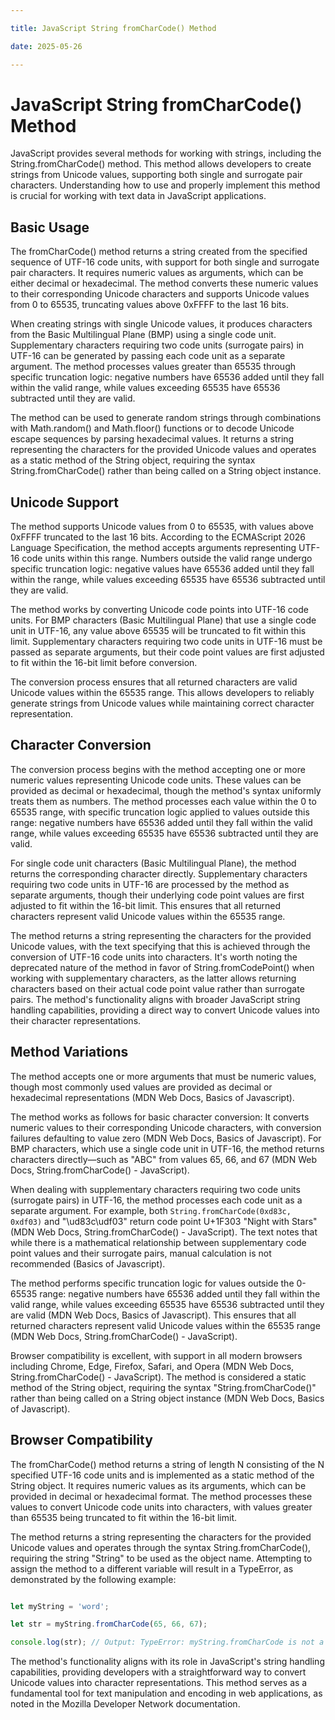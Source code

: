 ```yaml
---

title: JavaScript String fromCharCode() Method

date: 2025-05-26

---
```



# JavaScript String fromCharCode() Method

JavaScript provides several methods for working with strings, including the String.fromCharCode() method. This method allows developers to create strings from Unicode values, supporting both single and surrogate pair characters. Understanding how to use and properly implement this method is crucial for working with text data in JavaScript applications.


## Basic Usage

The fromCharCode() method returns a string created from the specified sequence of UTF-16 code units, with support for both single and surrogate pair characters. It requires numeric values as arguments, which can be either decimal or hexadecimal. The method converts these numeric values to their corresponding Unicode characters and supports Unicode values from 0 to 65535, truncating values above 0xFFFF to the last 16 bits.

When creating strings with single Unicode values, it produces characters from the Basic Multilingual Plane (BMP) using a single code unit. Supplementary characters requiring two code units (surrogate pairs) in UTF-16 can be generated by passing each code unit as a separate argument. The method processes values greater than 65535 through specific truncation logic: negative numbers have 65536 added until they fall within the valid range, while values exceeding 65535 have 65536 subtracted until they are valid.

The method can be used to generate random strings through combinations with Math.random() and Math.floor() functions or to decode Unicode escape sequences by parsing hexadecimal values. It returns a string representing the characters for the provided Unicode values and operates as a static method of the String object, requiring the syntax String.fromCharCode() rather than being called on a String object instance.


## Unicode Support

The method supports Unicode values from 0 to 65535, with values above 0xFFFF truncated to the last 16 bits. According to the ECMAScript 2026 Language Specification, the method accepts arguments representing UTF-16 code units within this range. Numbers outside the valid range undergo specific truncation logic: negative values have 65536 added until they fall within the range, while values exceeding 65535 have 65536 subtracted until they are valid.

The method works by converting Unicode code points into UTF-16 code units. For BMP characters (Basic Multilingual Plane) that use a single code unit in UTF-16, any value above 65535 will be truncated to fit within this limit. Supplementary characters requiring two code units in UTF-16 must be passed as separate arguments, but their code point values are first adjusted to fit within the 16-bit limit before conversion.

The conversion process ensures that all returned characters are valid Unicode values within the 65535 range. This allows developers to reliably generate strings from Unicode values while maintaining correct character representation.


## Character Conversion

The conversion process begins with the method accepting one or more numeric values representing Unicode code units. These values can be provided as decimal or hexadecimal, though the method's syntax uniformly treats them as numbers. The method processes each value within the 0 to 65535 range, with specific truncation logic applied to values outside this range: negative numbers have 65536 added until they fall within the valid range, while values exceeding 65535 have 65536 subtracted until they are valid.

For single code unit characters (Basic Multilingual Plane), the method returns the corresponding character directly. Supplementary characters requiring two code units in UTF-16 are processed by the method as separate arguments, though their underlying code point values are first adjusted to fit within the 16-bit limit. This ensures that all returned characters represent valid Unicode values within the 65535 range.

The method returns a string representing the characters for the provided Unicode values, with the text specifying that this is achieved through the conversion of UTF-16 code units into characters. It's worth noting the deprecated nature of the method in favor of String.fromCodePoint() when working with supplementary characters, as the latter allows returning characters based on their actual code point value rather than surrogate pairs. The method's functionality aligns with broader JavaScript string handling capabilities, providing a direct way to convert Unicode values into their character representations.


## Method Variations

The method accepts one or more arguments that must be numeric values, though most commonly used values are provided as decimal or hexadecimal representations (MDN Web Docs, Basics of Javascript).

The method works as follows for basic character conversion: It converts numeric values to their corresponding Unicode characters, with conversion failures defaulting to value zero (MDN Web Docs, Basics of Javascript). For BMP characters, which use a single code unit in UTF-16, the method returns characters directly—such as "ABC" from values 65, 66, and 67 (MDN Web Docs, String.fromCharCode() - JavaScript).

When dealing with supplementary characters requiring two code units (surrogate pairs) in UTF-16, the method processes each code unit as a separate argument. For example, both `String.fromCharCode(0xd83c, 0xdf03)` and "\ud83c\udf03" return code point U+1F303 "Night with Stars" (MDN Web Docs, String.fromCharCode() - JavaScript). The text notes that while there is a mathematical relationship between supplementary code point values and their surrogate pairs, manual calculation is not recommended (Basics of Javascript).

The method performs specific truncation logic for values outside the 0-65535 range: negative numbers have 65536 added until they fall within the valid range, while values exceeding 65535 have 65536 subtracted until they are valid (MDN Web Docs, Basics of Javascript). This ensures that all returned characters represent valid Unicode values within the 65535 range (MDN Web Docs, String.fromCharCode() - JavaScript).

Browser compatibility is excellent, with support in all modern browsers including Chrome, Edge, Firefox, Safari, and Opera (MDN Web Docs, String.fromCharCode() - JavaScript). The method is considered a static method of the String object, requiring the syntax "String.fromCharCode()" rather than being called on a String object instance (MDN Web Docs, Basics of Javascript).


## Browser Compatibility

The fromCharCode() method returns a string of length N consisting of the N specified UTF-16 code units and is implemented as a static method of the String object. It requires numeric values as its arguments, which can be provided in decimal or hexadecimal format. The method processes these values to convert Unicode code units into characters, with values greater than 65535 being truncated to fit within the 16-bit limit.

The method returns a string representing the characters for the provided Unicode values and operates through the syntax String.fromCharCode(), requiring the string "String" to be used as the object name. Attempting to assign the method to a different variable will result in a TypeError, as demonstrated by the following example:

```javascript

let myString = 'word';

let str = myString.fromCharCode(65, 66, 67);

console.log(str); // Output: TypeError: myString.fromCharCode is not a function

```

The method's functionality aligns with its role in JavaScript's string handling capabilities, providing developers with a straightforward way to convert Unicode values into character representations. This method serves as a fundamental tool for text manipulation and encoding in web applications, as noted in the Mozilla Developer Network documentation.

